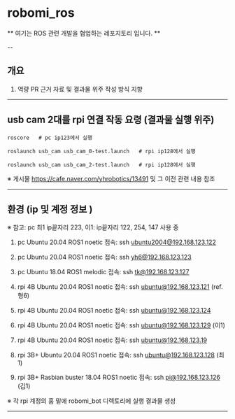 # robomi_ros

** 여기는 ROS 관련 개발을 협업하는 레포지토리 입니다. **

--

## 개요

1. 역량 PR 근거 자료 및 결과물 위주 작성 방식 지향

---

## usb cam 2대를 rpi 연결 작동 요령 (결과물 실행 위주)

```
roscore   # pc ip123에서 실행
```

```
roslaunch usb_cam usb_cam_0-test.launch   # rpi ip128에서 실행
```

```
roslaunch usb_cam usb_cam_2-test.launch   # rpi ip128에서 실행
```

※ 게시물 https://cafe.naver.com/yhrobotics/13491 및 그 이전 관련 내용 참조

---

## 환경 (ip 및 계정 정보 )

※ 참고: pc 최1 ip끝자리 223, 이1: ip끝자리 122, 254, 147 사용 중

1. pc Ubuntu 20.04 ROS1 noetic 접속: ssh ubuntu2004@192.168.123.122
1. pc Ubuntu 20.04 ROS1 noetic 접속: ssh yh6@192.168.123.123
1. pc Ubuntu 18.04 ROS1 melodic 접속: ssh tk@192.168.123.127

1. rpi 4B Ubuntu 20.04 ROS1 noetic 접속: ssh ubuntu@192.168.123.121 (ref. 형6)
1. rpi 4B Ubuntu 20.04 ROS1 noetic 접속: ssh ubuntu@192.168.123.124
1. rpi 4B Ubuntu 20.04 ROS1 noetic 접속: ssh ubuntu@192.168.123.129 (이1)
1. rpi 4B Ubuntu 20.04 ROS1 noetic 접속: ssh ubuntu@192.168.123.19
1. rpi 3B+ Ubuntu 20.04 ROS1 noetic 접속: ssh ubuntu@192.168.123.128 (최1)
1. rpi 3B+ Rasbian buster 18.04 ROS1 noetic 접속: ssh pi@192.168.123.126 (김1)

※  각 rpi 계정의 홈 밑에 robomi_bot 디렉토리에 실행 결과물 생성

---


